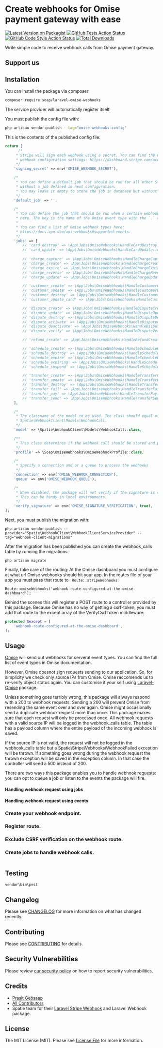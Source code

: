 # Create webhooks for Omise payment gateway with ease

[![Latest Version on Packagist](https://img.shields.io/packagist/v/soap/laravel-omise-webhooks.svg?style=flat-square)](https://packagist.org/packages/soap/laravel-omise-webhooks)
[![GitHub Tests Action Status](https://img.shields.io/github/actions/workflow/status/soap/laravel-omise-webhooks/run-tests.yml?branch=main&label=tests&style=flat-square)](https://github.com/soap/laravel-omise-webhooks/actions?query=workflow%3Arun-tests+branch%3Amain)
[![GitHub Code Style Action Status](https://img.shields.io/github/actions/workflow/status/soap/laravel-omise-webhooks/fix-php-code-style-issues.yml?branch=main&label=code%20style&style=flat-square)](https://github.com/soap/laravel-omise-webhooks/actions?query=workflow%3A"Fix+PHP+code+style+issues"+branch%3Amain)
[![Total Downloads](https://img.shields.io/packagist/dt/soap/laravel-omise-webhooks.svg?style=flat-square)](https://packagist.org/packages/soap/laravel-omise-webhooks)

Write simple code to receive webhook calls from Omise payment gateway.

## Support us



## Installation

You can install the package via composer:

```bash
composer require soap/laravel-omise-webhooks
```
The service provider will automatically register itself.

You must publish the config file with:

```bash
php artisan vendor:publish --tag="omise-webhooks-config"
```

This is the contents of the published config file:

```php
return [
      /*
     * Stripe will sign each webhook using a secret. You can find the used secret at the
     * webhook configuration settings: https://dashboard.stripe.com/account/webhooks.
     */
    'signing_secret' => env('OMISE_WEBHOOK_SECRET'),

    /*
     * You can define a default job that should be run for all other Stripe event type
     * without a job defined in next configuration.
     * You may leave it empty to store the job in database but without processing it.
     */
    'default_job' => '',

    /*
     * You can define the job that should be run when a certain webhook hits your application
     * here. The key is the name of the Omise event type with the `.` replaced by a `_`.
     *
     * You can find a list of Omise webhook types here:
     * https://docs.opn.ooo/api-webhooks#supported-events.
     */
    'jobs' => [
        // 'card_destroy' => \App\Jobs\OmiseWebhooks\HandleCardDestroy::class,
        // 'card_update' => \App\Jobs\OmiseWebhooks\HandleCardUpdate::class,
        
        // 'charge_capture' => \App\Jobs\OmiseWebhooks\HandleChargeCapture::class,
        // 'charge_create' => \App\Jobs\OmiseWebhooks\HandleChargeCreate::class,
        // 'charge_expire' => \App\Jobs\OmiseWebhooks\HandleChargeExpire::class,
        // 'charge_reverse' => \App\Jobs\OmiseWebhooks\HandleChargeReverse::class,
        // 'charge_update' => \App\Jobs\OmiseWebhooks\HandleChargeUpdate::class,

        // 'customer_create' => \App\Jobs\OmiseWebhooks\HandleCustomerCreate::class,
        // 'customer_update' => \App\Jobs\OmiseWebhooks\HandleCustomerUpdate::class,
        // 'customer_destroy' => \App\Jobs\OmiseWebhooks\HandleCustomerDestroy::class,
        // 'customer_update_card' => \App\Jobs\OmiseWebhooks\HandleCustomerUpdateCard::class,

        // 'dispute_create' => \App\Jobs\OmiseWebhooks\HandleDisputeCreate::class,
        // 'dispute_update' => \App\Jobs\OmiseWebhooks\HandleDisputeUpdate::class,
        // 'dispute_destroy' => \App\Jobs\OmiseWebhooks\HandleDisputeDestroy::class,
        // 'dispute_activate' => \App\Jobs\OmiseWebhooks\HandleDisputeActivate::class,
        // 'dispute_deactivate' => \App\Jobs\OmiseWebhooks\HandleDisputeDeactivate::class,
        // 'dispute_verify' => \App\Jobs\OmiseWebhooks\HandleDisputeVerify::class,

        // 'refund_create' => \App\Jobs\OmiseWebhooks\HandleRefundCreate::class,

        // 'schedule_create' => \App\Jobs\OmiseWebhooks\HandleScheduleCreate::class,
        // 'schedule_destroy' => \App\Jobs\OmiseWebhooks\HandleScheduleDestroy::class,
        // 'schedule_expire' => \App\Jobs\OmiseWebhooks\HandleScheduleExpire::class,
        // 'schedule_expiring' => \App\Jobs\OmiseWebhooks\HandleScheduleExpiring::class,
        // 'schedule_suspend' => \App\Jobs\OmiseWebhooks\HandleScheduleSuspend::class,

        // 'transfer_create' => \App\Jobs\OmiseWebhooks\HandleTransferCreate::class,
        // 'transfer_update' => \App\Jobs\OmiseWebhooks\HandleTransferUpdate::class,
        // 'transfer_destroy' => \App\Jobs\OmiseWebhooks\HandleTransferDestroy::class,
        // 'transfer_fail' => \App\Jobs\OmiseWebhooks\HandleTransferFail::class,
        // 'transfer_pay' => \App\Jobs\OmiseWebhooks\HandleTransferPay::class,
        // 'transfer_send' => \App\Jobs\OmiseWebhooks\HandleTransferSend::class,
    ],

    /*
     * The classname of the model to be used. The class should equal or extend
     * Spatie\WebhookClient\Models\WebhookCall.
     */
    'model' => \Spatie\WebhookClient\Models\WebhookCall::class,

    /**
     * This class determines if the webhook call should be stored and processed.
     */
    'profile' => \Soap\OmiseWebhooks\OmiseWebhookProfile::class,

    /*
     * Specify a connection and or a queue to process the webhooks
     */
    'connection' => env('OMISE_WEBHOOK_CONNECTION'),
    'queue' => env('OMISE_WEBHOOK_QUEUE'),

    /*
     * When disabled, the package will not verify if the signature is valid.
     * This can be handy in local environments.
     */
    'verify_signature' => env('OMISE_SIGNATURE_VERIFICATION', true),
];
```
Next, you must publish the migration with:
```
php artisan vendor:publish --provider="Spatie\WebhookClient\WebhookClientServiceProvider" --tag="webhook-client-migrations"
```
After the migration has been published you can create the webhook_calls table by running the migrations:
```
php artisan migrate
```
Finally, take care of the routing: At the Omise dashboard you must configure at what url Omise webhooks should hit your app. In the routes file of your app you must pass that route to ``` Route::stripeWebhooks```:
```
Route::omiseWebhooks('webhook-route-configured-at-the-omise-dashboard');
```
Behind the scenes this will register a POST route to a controller provided by this package. Because Omise has no way of getting a csrf-token, you must add that route to the except array of the VerifyCsrfToken middleware:
```php
protected $except = [
    'webhook-route-configured-at-the-omise-dashboard',
];
```

## Usage
[Omise](https://www.omise.co/) will send out webhooks for serveral event types. You can find the full list of event types in Omise documentation.

However, Omise doesnot sign requests sending to our application. So, for simplicity we check only source IPs from Omise. Omise reccomends us to re-verify object status again.
You can customise it your self using [Laravel-Omise](https://github.com/soap/laravel-omise) package.

Unless something goes terribly wrong, this package will always respond with a 200 to webhook requests. Sending a 200 will prevent Omise from resending the same event over and over again. Omise might occasionally send a duplicate webhook request more than once. This package makes sure that each request will only be processed once. All webhook requests with a valid source IP will be logged in the webhook_calls table. The table has a payload column where the entire payload of the incoming webhook is saved.

If the source IP is not valid, the request will not be logged in the webhook_calls table but a Spatie\StripeWebhooks\WebhookFailed exception will be thrown. If something goes wrong during the webhook request the thrown exception will be saved in the exception column. In that case the controller will send a 500 instead of 200.

There are two ways this package enables you to handle webhook requests: you can opt to queue a job or listen to the events the package will fire.
#### Handling webhook request using jobs

#### Handling webhook request using events

### Create your webhook endpoint.
### Register route.
### Exclude CSRF verification on the webhook route.
### Create jobs to handle webhook calls.
```php

```

## Testing

```bash
vendor\bin\pest
```

## Changelog

Please see [CHANGELOG](CHANGELOG.md) for more information on what has changed recently.

## Contributing

Please see [CONTRIBUTING](CONTRIBUTING.md) for details.

## Security Vulnerabilities

Please review [our security policy](../../security/policy) on how to report security vulnerabilities.

## Credits

- [Prasit Gebsaap](https://github.com/soap)
- [All Contributors](../../contributors)
- Spatie team for their [Laravel Stripe Webhook](https://github.com/spatie/laravel-stripe-webhooks) and Laravel Webhook package.

## License

The MIT License (MIT). Please see [License File](LICENSE.md) for more information.
